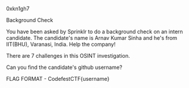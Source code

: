 0xkn1gh7

Background Check

You have been asked by Sprinklr to do a background check on an intern candidate. The candidate's name is Arnav Kumar Sinha and he's from IIT(BHU), Varanasi, India. Help the company!

There are 7 challenges in this OSINT investigation.

Can you find the candidate's github username?

FLAG FORMAT - CodefestCTF{username}
